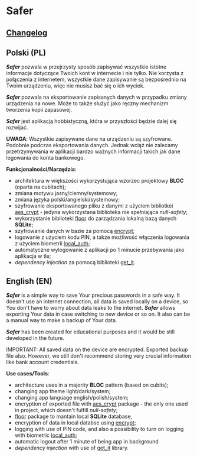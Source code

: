 # Safer
## [Changelog](./CHANGELOG.md)

## Polski (PL)
***Safer*** pozwala w przejrzysty sposób zapisywać wszystkie istotne informacje dotyczące Twoich kont w internecie i nie tylko. 
Nie korzysta z połączenia z internetem, wszystkie dane zapisywanie są bezpośrednio na Twoim urządzeniu, więc nie musisz bać się o ich wyciek. 

***Safer*** pozwala na eksportowanie zapisanych danych w przypadku zmiany urządzenia na nowe. Może to także służyć jako ręczny mechanizm tworzenia kopii zapasowej. 

***Safer*** jest aplikacją hobbistyczną, która w przyszłości będzie dalej się rozwijać.

**UWAGA**: Wszystkie zapisywane dane na urządzeniu są szyfrowane. Podobnie podczas eksportowania danych. Jednak wciąż nie zalecamy przetrzymywania w aplikacji bardzo ważnych informacji takich jak dane logowania do konta bankowego.

**Funkcjonalności/Narzędzia**:
- architektura w większości wykorzystująca wzorzec projektowy **BLOC** (oparta na cubitach);
- zmiana motywu jasny/ciemny/systemowy;
- zmiana języka polski/angielski/systemowy;
- szyfrowanie eksportowanego pliku z danymi z użyciem bibliotkei [aes_crypt](https://pub.dev/packages/aes_crypt) - jedyna wykorzystana biblioteka nie spełniająca *null-safety*;
- wykorzystanie biblioteki [floor](https://pub.dev/packages/floor) do zarządzania lokalną bazą danych **SQLite**;
- szyfrowanie danych w bazie za pomocą [encrypt](https://pub.dev/packages/encrypt);
- logowanie z użyciem kodu PIN, a także możliwość włączenia logowania z użyciem biometrii [local_auth](https://pub.dev/packages/local_auth);
- automatyczne wylogowanie z aplikacji po 1 minucie przebywania jako aplikacja w tle;
- *dependency injection* za pomocą biblioteki [get_it](https://pub.dev/packages/get_it).


## English (EN)
***Safer*** is a simple way to save Your precious passwords in a safe way. It doesn't use an internet connection, all data is saved locally on a device, so You don't have to worry about data leaks to the internet.
***Safer*** allows exporting Your data in case switching to new device or so on. It also can be a manual way to make a backup of Your data.

***Safer*** has been created for educational purposes and it would be still developed in the future.

IMPORTANT: All saved data on the device are encrypted. Exported backup file also. However, we still don't recommend storing very crucial information like bank account credentials.

**Use cases/Tools**:
- architecture uses in a majority **BLOC** pattern (based on cubits);
- changing app theme light/dark/system;
- changing app language english/polish/system;
- encryption of exported file with [aes_crypt](https://pub.dev/packages/aes_crypt) package - the only one used in project, which doesn't fulfill *null-safety*;
- [floor](https://pub.dev/packages/floor) package to mantain local **SQLite** database, 
- encryption of data in local databse using [encrypt](https://pub.dev/packages/encrypt);
- logging with use of PIN code, and also a possibility to turn on logging with biometric [local_auth](https://pub.dev/packages/local_auth);
- automatic logout after 1 minute of being app in background
- *dependency injection* with use of [get_it](https://pub.dev/packages/get_it) library.

